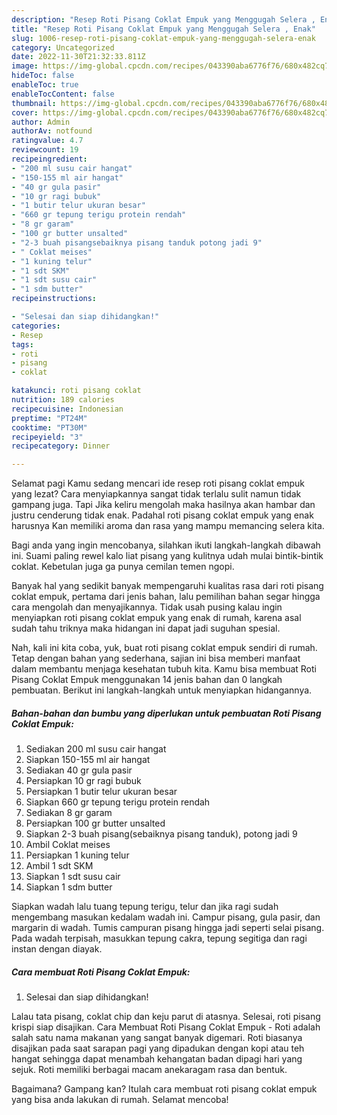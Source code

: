```yaml
---
description: "Resep Roti Pisang Coklat Empuk yang Menggugah Selera , Enak"
title: "Resep Roti Pisang Coklat Empuk yang Menggugah Selera , Enak"
slug: 1006-resep-roti-pisang-coklat-empuk-yang-menggugah-selera-enak
category: Uncategorized
date: 2022-11-30T21:32:33.811Z
image: https://img-global.cpcdn.com/recipes/043390aba6776f76/680x482cq70/roti-pisang-coklat-empuk-foto-resep-utama.jpg
hideToc: false
enableToc: true
enableTocContent: false
thumbnail: https://img-global.cpcdn.com/recipes/043390aba6776f76/680x482cq70/roti-pisang-coklat-empuk-foto-resep-utama.jpg
cover: https://img-global.cpcdn.com/recipes/043390aba6776f76/680x482cq70/roti-pisang-coklat-empuk-foto-resep-utama.jpg
author: Admin
authorAv: notfound
ratingvalue: 4.7
reviewcount: 19
recipeingredient:
- "200 ml susu cair hangat"
- "150-155 ml air hangat"
- "40 gr gula pasir"
- "10 gr ragi bubuk"
- "1 butir telur ukuran besar"
- "660 gr tepung terigu protein rendah"
- "8 gr garam"
- "100 gr butter unsalted"
- "2-3 buah pisangsebaiknya pisang tanduk potong jadi 9"
- " Coklat meises"
- "1 kuning telur"
- "1 sdt SKM"
- "1 sdt susu cair"
- "1 sdm butter"
recipeinstructions:

- "Selesai dan siap dihidangkan!"
categories:
- Resep
tags:
- roti
- pisang
- coklat

katakunci: roti pisang coklat 
nutrition: 189 calories
recipecuisine: Indonesian
preptime: "PT24M"
cooktime: "PT30M"
recipeyield: "3"
recipecategory: Dinner

---
```



Selamat pagi Kamu sedang mencari ide resep roti pisang coklat empuk yang lezat? Cara menyiapkannya sangat tidak terlalu sulit namun tidak gampang juga. Tapi Jika keliru mengolah maka hasilnya akan hambar dan justru cenderung tidak enak. Padahal roti pisang coklat empuk yang enak harusnya Kan memiliki aroma dan rasa yang mampu memancing selera kita.


Bagi anda yang ingin mencobanya, silahkan ikuti langkah-langkah dibawah ini. Suami paling rewel kalo liat pisang yang kulitnya udah mulai bintik-bintik coklat. Kebetulan juga ga punya cemilan temen ngopi.

Banyak hal yang sedikit banyak mempengaruhi kualitas rasa dari roti pisang coklat empuk, pertama dari jenis bahan, lalu pemilihan bahan segar hingga cara mengolah dan menyajikannya. Tidak usah pusing kalau ingin menyiapkan roti pisang coklat empuk yang enak di rumah, karena asal sudah tahu triknya maka hidangan ini dapat jadi suguhan spesial.


Nah, kali ini kita coba, yuk, buat roti pisang coklat empuk sendiri di rumah. Tetap dengan bahan yang sederhana, sajian ini bisa memberi manfaat dalam membantu menjaga kesehatan tubuh kita. Kamu bisa membuat Roti Pisang Coklat Empuk menggunakan 14 jenis bahan dan 0 langkah pembuatan. Berikut ini langkah-langkah untuk menyiapkan hidangannya.

<!--inarticleads1-->

##### Bahan-bahan dan bumbu yang diperlukan untuk pembuatan Roti Pisang Coklat Empuk:

1. Sediakan 200 ml susu cair hangat
1. Siapkan 150-155 ml air hangat
1. Sediakan 40 gr gula pasir
1. Persiapkan 10 gr ragi bubuk
1. Persiapkan 1 butir telur ukuran besar
1. Siapkan 660 gr tepung terigu protein rendah
1. Sediakan 8 gr garam
1. Persiapkan 100 gr butter unsalted
1. Siapkan 2-3 buah pisang(sebaiknya pisang tanduk), potong jadi 9
1. Ambil  Coklat meises
1. Persiapkan 1 kuning telur
1. Ambil 1 sdt SKM
1. Siapkan 1 sdt susu cair
1. Siapkan 1 sdm butter


Siapkan wadah lalu tuang tepung terigu, telur dan jika ragi sudah mengembang masukan kedalam wadah ini. Campur pisang, gula pasir, dan margarin di wadah. Tumis campuran pisang hingga jadi seperti selai pisang. Pada wadah terpisah, masukkan tepung cakra, tepung segitiga dan ragi instan dengan diayak. 

<!--inarticleads2-->

##### Cara membuat Roti Pisang Coklat Empuk:


1. Selesai dan siap dihidangkan!

Lalau tata pisang, coklat chip dan keju parut di atasnya. Selesai, roti pisang krispi siap disajikan. Cara Membuat Roti Pisang Coklat Empuk - Roti adalah salah satu nama makanan yang sangat banyak digemari. Roti biasanya disajikan pada saat sarapan pagi yang dipadukan dengan kopi atau teh hangat sehingga dapat menambah kehangatan badan dipagi hari yang sejuk. Roti memiliki berbagai macam anekaragam rasa dan bentuk. 

Bagaimana? Gampang kan? Itulah cara membuat roti pisang coklat empuk yang bisa anda lakukan di rumah. Selamat mencoba!
